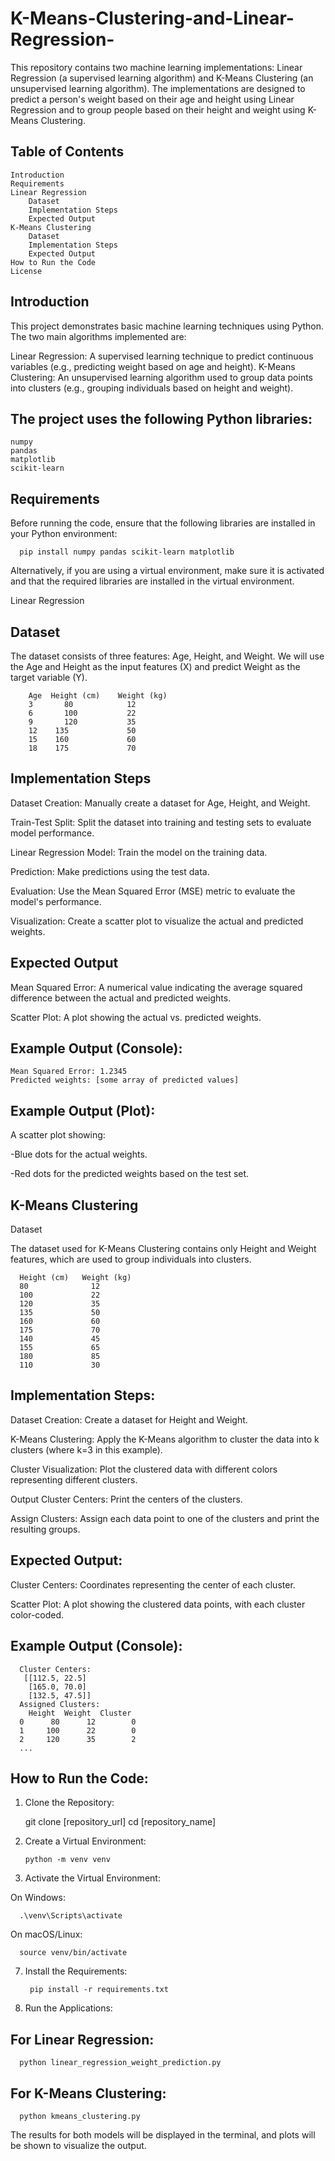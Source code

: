 # K-Means-Clustering-and-Linear-Regression-
This repository contains two machine learning implementations: Linear Regression (a supervised learning algorithm) and K-Means Clustering (an unsupervised learning algorithm). The implementations are designed to predict a person's weight based on their age and height using Linear Regression and to group people based on their height and weight using K-Means Clustering.

## Table of Contents

    Introduction
    Requirements
    Linear Regression
        Dataset
        Implementation Steps
        Expected Output
    K-Means Clustering
        Dataset
        Implementation Steps
        Expected Output
    How to Run the Code
    License

## Introduction

This project demonstrates basic machine learning techniques using Python. The two main algorithms implemented are:

Linear Regression: A supervised learning technique to predict continuous variables (e.g., predicting weight based on age and height).
K-Means Clustering: An unsupervised learning algorithm used to group data points into clusters (e.g., grouping individuals based on height and weight).

## The project uses the following Python libraries:

    numpy
    pandas
    matplotlib
    scikit-learn

## Requirements

Before running the code, ensure that the following libraries are installed in your Python environment:

      pip install numpy pandas scikit-learn matplotlib

Alternatively, if you are using a virtual environment, make sure it is activated and that the required libraries are installed in the virtual environment.

Linear Regression

## Dataset

The dataset consists of three features: Age, Height, and Weight. We will use the Age and Height as the input features (X) and predict Weight as the target variable (Y).

        Age	 Height (cm)	Weight (kg)
        3	    80	          12
        6	    100	          22
        9	    120	          35
        12	  135	          50
        15	  160	          60
        18	  175	          70

## Implementation Steps

Dataset Creation: Manually create a dataset for Age, Height, and Weight.

Train-Test Split: Split the dataset into training and testing sets to evaluate model performance.

Linear Regression Model: Train the model on the training data.

Prediction: Make predictions using the test data.

Evaluation: Use the Mean Squared Error (MSE) metric to evaluate the model's performance.

Visualization: Create a scatter plot to visualize the actual and predicted weights.

## Expected Output

Mean Squared Error: A numerical value indicating the average squared difference between the actual and predicted weights.

Scatter Plot: A plot showing the actual vs. predicted weights.

## Example Output (Console):

    Mean Squared Error: 1.2345
    Predicted weights: [some array of predicted values]

## Example Output (Plot):

A scatter plot showing:

-Blue dots for the actual weights.

-Red dots for the predicted weights based on the test set.

## K-Means Clustering
Dataset

The dataset used for K-Means Clustering contains only Height and Weight features, which are used to group individuals into clusters.

      Height (cm)	Weight (kg)
      80	          12
      100	          22
      120	          35
      135	          50
      160	          60
      175	          70
      140	          45
      155	          65
      180	          85
      110	          30

## Implementation Steps:

Dataset Creation: Create a dataset for Height and Weight.

K-Means Clustering: Apply the K-Means algorithm to cluster the data into k clusters (where k=3 in this example).

Cluster Visualization: Plot the clustered data with different colors representing different clusters.

Output Cluster Centers: Print the centers of the clusters.

Assign Clusters: Assign each data point to one of the clusters and print the resulting groups.

## Expected Output:

Cluster Centers: Coordinates representing the center of each cluster.

Scatter Plot: A plot showing the clustered data points, with each cluster color-coded.

## Example Output (Console):

      Cluster Centers:
       [[112.5, 22.5]
        [165.0, 70.0]
        [132.5, 47.5]]
      Assigned Clusters:
        Height  Weight  Cluster
      0      80      12        0
      1     100      22        0
      2     120      35        2
      ...

## How to Run the Code:

1. Clone the Repository:
   
      git clone [repository_url]
      cd [repository_name]

3. Create a Virtual Environment:
   
       python -m venv venv
   
5. Activate the Virtual Environment:
   
On Windows: 

      .\venv\Scripts\activate
      
On macOS/Linux: 

      source venv/bin/activate
   
7. Install the Requirements:

        pip install -r requirements.txt
   
9. Run the Applications:

## For Linear Regression:  

      python linear_regression_weight_prediction.py
      
## For K-Means Clustering:  

      python kmeans_clustering.py

The results for both models will be displayed in the terminal, and plots will be shown to visualize the output.

